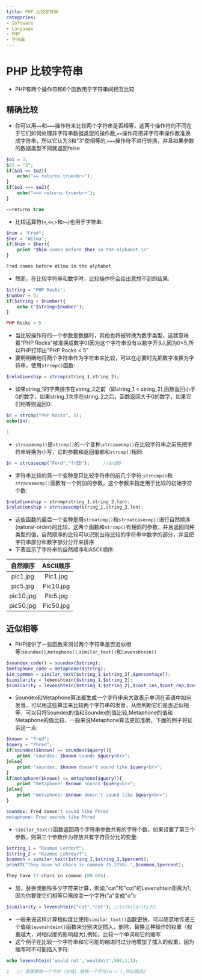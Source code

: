 ```yaml
---
title: PHP 比较字符串
categories:
- Software
- Language
- PHP
- 字符串
---
```

# PHP 比较字符串

- PHP有两个操作符和6个函数用于字符串间相互比较

## 精确比较

- 你可以用`==`和`===`操作符来比较两个字符串是否相等，这两个操作符的不同在于它们如何处理非字符串数据类型的操作数,`==`操作符把非字符串操作数准换成字符串，所以它认为3和"3"使相等的,`===`操作符不进行转换，并且如果参数的数据类型不同就返回false

```php
$o1 = 3;
$02 = "3";
if($o1 == $o2){
    echo("== returns true<br>");
}
if($o1 === $o2){
    echo("=== returns true<br>");
}

==returns true
```

- 比较运算符(`<`,`<=`,`>`和`>=`)也用于字符串:

```php
$him = "Fred";
$her = "Wilma";
if($him < $her){
    print "$him comes before $her in the alphabet.\n"
}

Fred comes before Wilma in the alphabet
```

- 然而，在比较字符串和数字时，比较操作符会给出意想不到的结果:

```php
$string = "PHP Rocks";
$number = 5;
if($string < $number){
    echo ("$string<$number");
}

PHP Rocks < 5
```

- 当比较操作符的一个参数是数据时，其他也将被转换为数字类型，这就意味着"PHP Rocks"被准换成数字0(因为这个字符串没有以数字开头),因为0<5,所以PHP打印出"PHP Rocks < 5"
- 要明明确地将两个字符串作为字符串来比较，可以在必要时先把数字准换为字符串，使用`strcmp()`函数:

```php
$relationship = strcmp(string_1,string_2);
```

- 如果string_1的字典排序在string_2之前（即string_1 < string_2),函数返回小于0的数字，如果string_1次序在string_2之后，函数返回大于0的数字，如果它们相等则返回0:

```php
$n = strcmp("PHP Rocks", 5);
echo($n);

1
```

- `strcasecmp()`是`strcmp()`的一个变种,`strcasecmp()`在比较字符串之前先把字符串转换为小写，它的参数和返回值都和`strcmp()`相同:

```php
$n = strcasecmp("Ferd","frED");		//$n是0
```

- 字符串比较的另一个变种是只比较字符串的前几个字符,`strncmp()`和`strncasecmp()`函数有一个附加的参数，这个参数来指定用于比较的初始字符个数:

```php
$relationship = strnmp(string_1,string_2,len);
$relationship = strncasecmp(string_1,string_2,len);
```

- 这些函数的最后一个变种是用`strnatcmp()`和`strnatcasecmp()`进行自然顺序(natural-order)的比较，这两个函数和`strcmp()`有相同的参数，并且返回同种类型的值，自然顺序的比较可以识别出待比较的字符串中数字的部分，并且把字符串部分和数字部分分开来排序
- 下表显示了字符串的自然顺序和ASCII顺序:

| 自然顺序  | ASCII顺序 |
| :-------: | :-------: |
| pic1.jpg  | Pic1.jpg  |
| pic5.jpg  | Pic10.jpg |
| pic10.jpg | Pic5.jpg  |
| pic50.jpg | Pic50.jpg |

## 近似相等

- PHP提供了一些函数来测试两个字符串是否近似相等:`soundex()`,`metaphone()`,`similar_text()`和`levenshtein()`

```php
$soundex_code() = soundex($string);
$metaphone_code = metaphone($string);
$in_common = similar_text($string_1,$string_2[,$percentage]);
$similarity = lebenshtein($string_1,$string_2);
$similarity = levenshtein($string_1,$string_2[,$cost_ins,$cost_rep,$cost_del]);
```

- Soundex和Metaphone算法都生成一个字符串来大致表示单词在英语中如何发音，可以用这些算法来比较两个字符串的发音，从而判断它们是否近似相等，可以只将Soundex的值和Soundex的值比较,Metaphone的值和Metaphone的值比较，一般来说Metaphone算法更加准确，下面的例子将证实这一点:

```php
$known = "Fred";
$query = "Phred";
if(soundex($known) == soundex($query)){
    print "soundex: $known sounds $query<br>";
}else{
    print "soundex: $known doesn't sound like $query<br>";
}
if(metaphone($known) == metaphone($query)){
    print "metaphone: $known sounds $query<br>";
}else{
    print "metaphone: $known doesn't sound like $query<br>";
}

soundex: Fred doesn't sound like Phred
metaphone: Fred sounds like Phred
```

- `similar_text()`函数返回两个字符串参数共有的字符个数，如果设置了第三个参数，则第三个参数作为存放共有字符百分比的变量:

```php
$string_1 = "Rasmus Lerdorf";
$string_2 = "Razmus Lehrdorf";
$common = similar_text($string_1,$string_2,$percent);
printf("They have %d chars in common (%.2f%%).",$common,$percent);

They have 13 chars in common (89.66%).
```

- 加，替换或删除多少字符来计算，例如,"cat"和"cot"的Levenshtein距离为1,因为你要使它们相等只需改变一个字符("a"变成"o"):

```php
$similarity = levenshtein("cat","cot");	//$similarity为1
```

- 一般来说这样计算相似度比使用`similar_text()`函数更快，可以随意地传递三个值给`levenshtein()`函数来分别决定插入，删除，替换三种操作的权重（权重越大，对相似度的影响越大),例如，比较一个单词和它的缩写
- 这个例子在比较一个字符串和它可能的缩进时过分地增加了插入的权重，因为缩写时不可能插入字符:

```php
echo levenshtein('would not','wouldn\t',500,1,1);

2	// 需要删除一个字符（空格),替换一个字符(o->'),所以输出2
```



